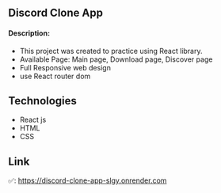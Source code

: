 ## Discord Clone App

#### Description:

- This project was created to practice using React library.
- Available Page: Main page, Download page, Discover page
- Full Responsive web design
- use React router dom

## Technologies

- React js
- HTML
- CSS

## Link

✅: https://discord-clone-app-slgy.onrender.com
